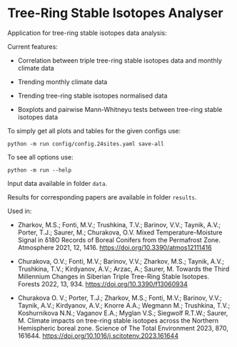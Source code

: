 # Tree-Ring Stable Isotopes Analyser

Application for tree-ring stable isotopes data analysis:

Current features:

* Correlation between triple tree-ring stable isotopes data and monthly climate data

* Trending monthly climate data

* Trending tree-ring stable isotopes normalised data

* Boxplots and pairwise Mann-Whitneyu tests between tree-ring stable isotopes data

To simply get all plots and tables for the given configs use:

    python -m run config/config.24sites.yaml save-all

To see all options use:

    python -m run --help

Input data available in folder `data`.

Results for corresponding papers are available in folder `results`.

Used in:

* Zharkov, M.S.; Fonti, M.V.; Trushkina, T.V.; Barinov, V.V.; Taynik, A.V.; Porter, T.J.; Saurer, M.; Churakova, O.V. Mixed Temperature-Moisture Signal in δ18O Records of Boreal Conifers from the Permafrost Zone. Atmosphere 2021, 12, 1416. https://doi.org/10.3390/atmos12111416

* Churakova, O.V.; Fonti, M.V.; Barinov, V.V.; Zharkov, M.S.; Taynik, A.V.; Trushkina, T.V.; Kirdyanov, A.V.; Arzac, A.; Saurer, M. Towards the Third Millennium Changes in Siberian Triple Tree-Ring Stable Isotopes. Forests 2022, 13, 934. https://doi.org/10.3390/f13060934

* Churakova O. V.; Porter, T.J.; Zharkov, M.S.; Fonti, M.V.; Barinov, V.V.; Taynik, A.V.; Kirdyanov, A.V.; Knorre A.A.; Wegmann M.; Trushkina, T.V.; Koshurnikova N.N.; Vaganov E.A.; Myglan V.S.; Siegwolf R.T.W.; Saurer, M. Climate impacts on tree-ring stable isotopes across the Northern Hemispheric boreal zone. Science of The Total Environment 2023, 870, 161644. https://doi.org/10.1016/j.scitotenv.2023.161644